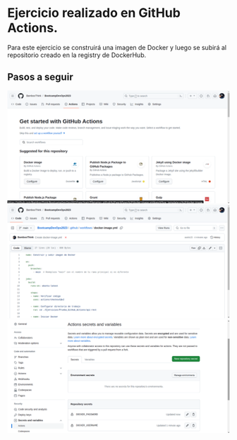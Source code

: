 # Ejercicio realizado en GitHub Actions.

Para este ejercicio se construirá una imagen de Docker y luego se subirá al repositorio creado en la registry de DockerHub.

## Pasos a seguir

<img src="./images/1.png">

<img src="./images/2.png">

<img src="./images/3.png">

